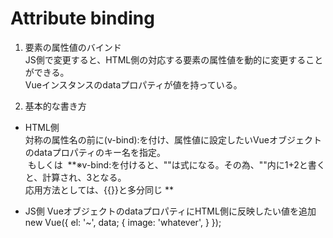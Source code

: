 # Attribute binding

1.  要素の属性値のバインド  
 JS側で変更すると、HTML側の対応する要素の属性値を動的に変更することができる。  
 Vueインスタンスのdataプロパティが値を持っている。

2. 基本的な書き方  
  - HTML側  
  対称の属性名の前に(v-bind):を付け、属性値に設定したいVueオブジェクトのdataプロパティのキー名を指定。  
          <img v-bind:src="image">
          もしくは
          <img :src="image">
  **※v-bind:を付けると、""は式になる。その為、""内に1+2と書くと、計算され、3となる。  
  応用方法としては、{{}}と多分同じ
  **

  - JS側
  VueオブジェクトのdataプロパティにHTML側に反映したい値を追加  
          new Vue({
            el: '~',
            data; {
              image: 'whatever',
            }
          });
